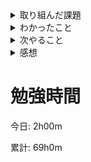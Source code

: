 <details>

<summary>取り組んだ課題</summary>

- [Suica版自動販売機問題](https://github.com/happiness-chain/practice/blob/main/08_ruby/003_%E8%87%AA%E8%B2%A9%E6%A9%9F%E5%95%8F%E9%A1%8C.md)の修正

- [ポケモンで学ぶ！クラスとオブジェクト指向](https://zenn.dev/m_coder/books/oop-learning-with-pokemon)の課題の提出

</details>

<details>

<summary>わかったこと</summary>

- if文がネストする時は早期returnを使用する

- `attr_accessor` でなく `attr_reader` の方が好ましい

- 同じ処理の共通化

</details>

<details>

<summary>次やること</summary>

- [データベース設計の基本](https://github.com/happiness-chain/practice/blob/main/database/design.md)のインプット教材

</details>

<details>

<summary>感想</summary>

課題に取り組む前は `attr_accessor` と `attr_reader` の違いを意識していなかったと感じた。これからは早期リターンを使用していきたいと思う。

</details>

# 勉強時間
今日: 2h00m

累計: 69h0m
